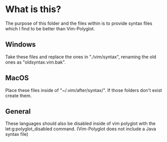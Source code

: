 # What is this?

The purpose of this folder and the files within is to provide syntax files
which I find to be better than Vim-Polyglot.

## Windows
Take these files and replace the ones
in "./vim/syntax", renaming the old ones as "oldsyntax.vim.bak".

## MacOS
Place these files inside of "~/.vim/after/syntax/". If those folders don't exist
create them.

## General
These languages should also be disabled inside of vim polyglot with the
let:g:polyglot_disabled command. (Vim-Polyglot does not include a Java syntax file)
